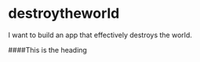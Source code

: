 # destroytheworld
I want to build an app that effectively destroys the world.

####This is the heading
